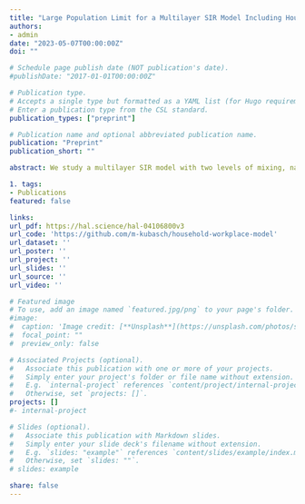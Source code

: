 ```yaml
---
title: "Large Population Limit for a Multilayer SIR Model Including Households and Workplaces"
authors:
- admin
date: "2023-05-07T00:00:00Z"
doi: ""

# Schedule page publish date (NOT publication's date).
#publishDate: "2017-01-01T00:00:00Z"

# Publication type.
# Accepts a single type but formatted as a YAML list (for Hugo requirements).
# Enter a publication type from the CSL standard.
publication_types: ["preprint"]

# Publication name and optional abbreviated publication name.
publication: "Preprint"
publication_short: ""

abstract: We study a multilayer SIR model with two levels of mixing, namely a global level which is uniformly mixing, and a local level with two layers distinguishing household and workplace contacts, respectively. We establish the large population convergence of the corresponding stochastic process. For this purpose, we use an individual-based model whose state space explicitly takes into account the duration of infectious periods. This allows to deal with the natural correlation of the epidemic states of individuals whose household and workplace share a common infected. In a general setting where a non-exponential distribution of infectious periods may be considered, convergence to the unique deterministic solution of a measurevalued equation is obtained. In the particular case of exponentially distributed infectious periods, we show that it is possible to further reduce the obtained deterministic limit, leading to a closed, finite dimensional dynamical system capturing the epidemic dynamics. This model reduction subsequently is studied from a numerical point of view. We illustrate that the dynamical system derived from the large population approximation is a pertinent model reduction when compared to simulations of the stochastic process or to an alternative edgebased compartmental model, both in terms of accuracy and computational cost.

1. tags:
- Publications
featured: false

links:
url_pdf: https://hal.science/hal-04106800v3
url_code: 'https://github.com/m-kubasch/household-workplace-model'
url_dataset: ''
url_poster: ''
url_project: ''
url_slides: ''
url_source: ''
url_video: ''

# Featured image
# To use, add an image named `featured.jpg/png` to your page's folder. 
#image:
#  caption: 'Image credit: [**Unsplash**](https://unsplash.com/photos/s9CC2SKySJM)'
#  focal_point: ""
#  preview_only: false

# Associated Projects (optional).
#   Associate this publication with one or more of your projects.
#   Simply enter your project's folder or file name without extension.
#   E.g. `internal-project` references `content/project/internal-project/index.md`.
#   Otherwise, set `projects: []`.
projects: []
#- internal-project

# Slides (optional).
#   Associate this publication with Markdown slides.
#   Simply enter your slide deck's filename without extension.
#   E.g. `slides: "example"` references `content/slides/example/index.md`.
#   Otherwise, set `slides: ""`.
# slides: example

share: false
---
```





